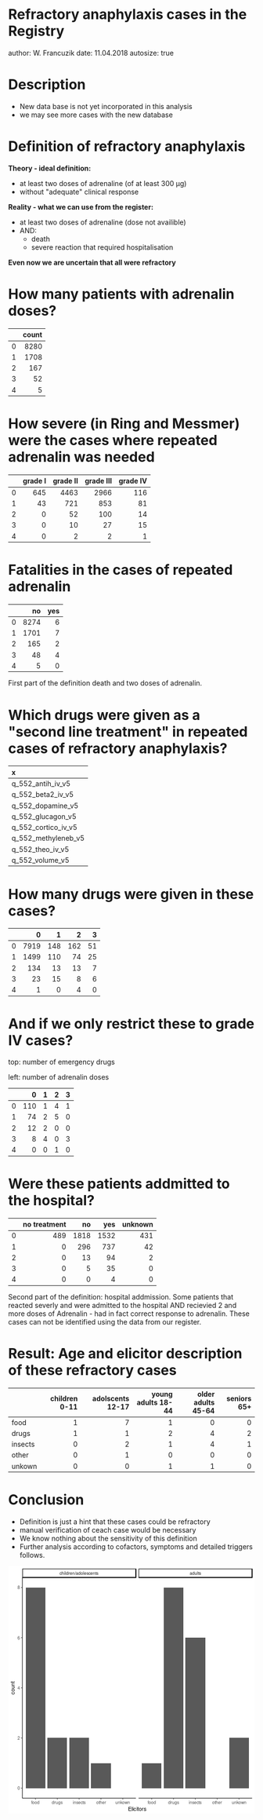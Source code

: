 Refractory anaphylaxis cases in the Registry
========================================================
author: W. Francuzik
date: 11.04.2018
autosize: true

Description
========================================================

- New data base is not yet incorporated in this analysis
- we may see more cases with the new database


Definition of refractory anaphylaxis
========================================================

**Theory - ideal definition:**

- at least two doses of adrenaline (of at least 300 µg)
- without "adequate" clinical response

**Reality - what we can use from the register:**

- at least two doses of adrenaline (dose not availible)
- AND:
  - death
  - severe reaction that required hospitalisation

**Even now we are uncertain that all were refractory**

How many patients with adrenalin doses?
========================================================


|   | count|
|:--|-----:|
|0  |  8280|
|1  |  1708|
|2  |   167|
|3  |    52|
|4  |     5|


How severe  (in Ring and Messmer) were the cases where repeated adrenalin was needed
=============================


|   | grade I| grade II| grade III| grade IV|
|:--|-------:|--------:|---------:|--------:|
|0  |     645|     4463|      2966|      116|
|1  |      43|      721|       853|       81|
|2  |       0|       52|       100|       14|
|3  |       0|       10|        27|       15|
|4  |       0|        2|         2|        1|


Fatalities in the cases of repeated adrenalin
=========================


|   |   no| yes|
|:--|----:|---:|
|0  | 8274|   6|
|1  | 1701|   7|
|2  |  165|   2|
|3  |   48|   4|
|4  |    5|   0|

First part of the definition death and two doses of adrenalin.


Which drugs were given as a "second line treatment" in repeated cases of refractory anaphylaxis?
=======================

|x                   |
|:-------------------|
|q_552_antih_iv_v5   |
|q_552_beta2_iv_v5   |
|q_552_dopamine_v5   |
|q_552_glucagon_v5   |
|q_552_cortico_iv_v5 |
|q_552_methyleneb_v5 |
|q_552_theo_iv_v5    |
|q_552_volume_v5     |

How many drugs were given in these cases?
===================


|   |    0|   1|   2|  3|
|:--|----:|---:|---:|--:|
|0  | 7919| 148| 162| 51|
|1  | 1499| 110|  74| 25|
|2  |  134|  13|  13|  7|
|3  |   23|  15|   8|  6|
|4  |    1|   0|   4|  0|

And if we only restrict these to grade IV cases?
============================

top: number of emergency drugs

left: number of adrenalin doses


|   |   0|  1|  2|  3|
|:--|---:|--:|--:|--:|
|0  | 110|  1|  4|  1|
|1  |  74|  2|  5|  0|
|2  |  12|  2|  0|  0|
|3  |   8|  4|  0|  3|
|4  |   0|  0|  1|  0|


Were these patients addmitted to the hospital?
===========================


|   | no treatment|   no|  yes| unknown|
|:--|------------:|----:|----:|-------:|
|0  |          489| 1818| 1532|     431|
|1  |            0|  296|  737|      42|
|2  |            0|   13|   94|       2|
|3  |            0|    5|   35|       0|
|4  |            0|    0|    4|       0|

Second part of the definition: hospital addmission. Some patients that reacted severly and were admitted to the hospital AND recievied 2 and more doses of Adrenalin - had in fact  correct response to adrenalin.
These cases can not be identified using the data from our register.


Result: Age and elicitor description of these refractory cases
==============================


|        | children 0-11| adolscents 12-17| young adults 18-44| older adults 45-64| seniors 65+|
|:-------|-------------:|----------------:|------------------:|------------------:|-----------:|
|food    |             1|                7|                  1|                  0|           0|
|drugs   |             1|                1|                  2|                  4|           2|
|insects |             0|                2|                  1|                  4|           1|
|other   |             0|                1|                  0|                  0|           0|
|unkown  |             0|                0|                  1|                  1|           0|

Conclusion
============

- Definition is just a hint that these cases could be refractory
- manual verification of ceach case would be necessary
- We know nothing about the sensitivity of this definition
- Further analysis according to cofactors, symptoms and detailed triggers follows.

![plot of chunk unnamed-chunk-9](AG_050418-figure/unnamed-chunk-9-1.png)
